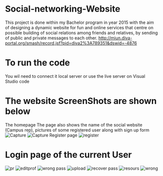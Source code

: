 # Social-networking-Website 
This project is done within my Bachelor program in year 2015 with the aim of designing a
dynamic website for fun and online services that centre on possible building of social relations 
among friends and relatives, by sending of public and private messages to each other.
http://miun.diva-portal.org/smash/record.jsf?pid=diva2%3A789351&dswid=-4876

# To run the code
You wil need to connect it local server or use the live server on Visual Studio code
# The website ScreenShots are shown below
The homepage
The page also shows the name of the social website
(Campus rep), pictures of some registered user along with sign up form
![Capture](https://user-images.githubusercontent.com/19783928/167718935-f516effd-d476-4396-9794-06f069c710c8.PNG)
![Capture](https://user-images.githubusercontent.com/19783928/167719086-44e34cf4-a464-4899-a28c-fcf0a1605967.PNG)
Register page
![register](https://user-images.githubusercontent.com/19783928/167719614-1817ae43-4ff9-4828-a6e8-f77a49b1b2a7.PNG)
# Login page of the current User
![pr](https://user-images.githubusercontent.com/19783928/167719846-1d841af0-553e-45ae-86bd-dbb4716f11c6.PNG)
![editprof](https://user-images.githubusercontent.com/19783928/167720018-737ab515-4034-4a8b-9556-6a07433be730.PNG)
![wrong pass](https://user-images.githubusercontent.com/19783928/167720070-e1aeb024-a3ca-468f-a279-dbcbedd662a8.PNG)
![upload](https://user-images.githubusercontent.com/19783928/167720130-723359c6-8c70-426e-af9c-846a27ad6d32.PNG)
![recover pass](https://user-images.githubusercontent.com/19783928/167720203-b06f6b43-9066-4ee6-8863-327997a590de.PNG)
![resours](https://user-images.githubusercontent.com/19783928/167721141-8ab0de47-82e1-4d81-82b2-6ef4076f71ea.PNG)
![wrong](https://user-images.githubusercontent.com/19783928/167721184-1a5e6b9e-4199-406c-9955-dac19c44e648.PNG)



